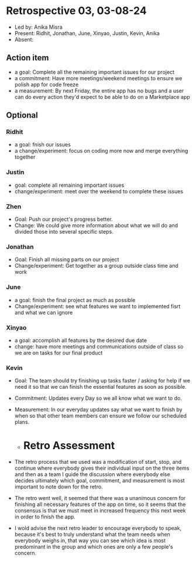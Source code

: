   # Retrospective 03, 03-08-24

  * Led by: Anika Misra
  * Present: Ridhit, Jonathan, June, Xinyao, Justin, Kevin, Anika
  * Absent: 

  ## Action item

  * a goal: Complete all the remaining important issues for our project
  * a commitment: Have more meetings/weekend meetings to ensure we polish app for code freeze
  * a measurement: By next Friday, the entire app has no bugs and a user can do every action they'd expect to be able to do on a Marketplace app

  ## Optional
### Ridhit
* a goal: fnish our issues
* a change/experiment: focus on coding more now and merge everything together
### Justin
* goal: complete all remaining important issues
* change/experiment: meet over the weekend to complete these issues
### Zhen  
* Goal: Push our project's progress better.
* Change: We could give more information about what we will do and divided those into several specific steps.
### Jonathan
* Goal: Finish all missing parts on our project
* Change/experiment: Get together as a group outside class time and work
### June
* a goal: finish the final project as much as possible
* Change/experiment: see what features we want to implemented fisrt and what we can ignore
### Xinyao 
* a goal: accomplish all features by the desired due date
* change: have more meetings and communications outside of class so we are on  tasks for our final product
### Kevin 
* Goal: The team should try finishing up tasks faster / asking for help if we need it so that we can finish the essential features as soon as possible.
* Commitment: Updates every Day so we all know what we want to do.
* Measurement: In our everyday updates say what we want to finish by when so that other team members can ensure we follow our scheduled plans. 

  * # Retro Assessment

* The retro process that we used was a modification of start, stop, and continue where everybody gives their individual input on the three items and then as a team I guide the discussion where everybody else decides ultimately which goal, commitment, and measurement is most important to note down for the retro.
* The retro went well, it seemed that there was a unanimous concern for finishing all necessary features of the app on time, so it seems that the consensus is that we must meet in increased frequency this next week in order to finish the app.
* I wold advise the next retro leader to encourage everybody to speak, because it's best to truly understand what the team needs when everybody weighs in, that way you can see which idea is most predominant in the group and which ones are only a few people's concern.
